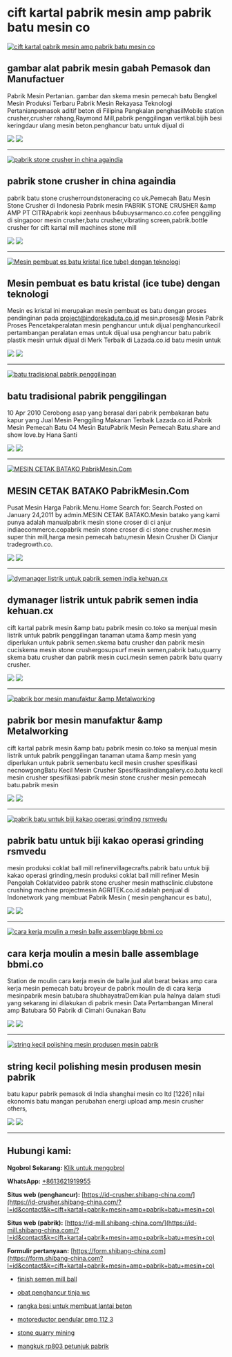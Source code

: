 # cift kartal pabrik mesin amp pabrik batu mesin co

<a href="https://swt.shibang-china.com/?l=id&img&k=cift+kartal+pabrik+mesin+amp+pabrik+batu+mesin+co" target="_blank">![cift kartal pabrik mesin amp pabrik batu mesin co](http://static.shibang-china.com/all-800x300/1420.jpg)</a>

## gambar alat pabrik mesin gabah Pemasok dan Manufactuer
Pabrik Mesin Pertanian. gambar dan skema mesin pemecah batu Bengkel Mesin Produksi Terbaru Pabrik Mesin Rekayasa Teknologi Pertanianpemasok aditif beton di Filipina Pangkalan penghasilMobile station crusher,crusher rahang,Raymond Mill,pabrik penggilingan vertikal.bijih besi keringdaur ulang mesin beton.penghancur batu untuk dijual di


<a href="https://whatsapp.shibangsoft.com/WhatsApp.php" target="_blank" title="WhatsApp">![](http://static.shibang-china.com/icon/whatsapp.png)</a> <a href="https://swt.shibang-china.com/?l=id&icon&k=cift+kartal+pabrik+mesin+amp+pabrik+batu+mesin+co" target="_blank">![](http://static.shibang-china.com/icon/chat-id.png)</a>

---

<a href="https://swt.shibang-china.com/?l=id&img&k=cift+kartal+pabrik+mesin+amp+pabrik+batu+mesin+co" target="_blank">![pabrik stone crusher in china againdia](http://static.shibang-china.com/all-800x300/1504.jpg)</a>

## pabrik stone crusher in china againdia
pabrik batu stone crusherroundstoneracing co uk.Pemecah Batu Mesin Stone Crusher di Indonesia Pabrik mesin PABRIK STONE CRUSHER &amp AMP PT CITRApabrik kopi zeenhaus b4ubuysarmanco.co.cofee penggiling di singapoor mesin crusher,batu crusher,vibrating screen,pabrik.bottle crusher for cift kartal mill machines stone mill


<a href="https://whatsapp.shibangsoft.com/WhatsApp.php" target="_blank" title="WhatsApp">![](http://static.shibang-china.com/icon/whatsapp.png)</a> <a href="https://swt.shibang-china.com/?l=id&icon&k=cift+kartal+pabrik+mesin+amp+pabrik+batu+mesin+co" target="_blank">![](http://static.shibang-china.com/icon/chat-id.png)</a>

---

<a href="https://swt.shibang-china.com/?l=id&img&k=cift+kartal+pabrik+mesin+amp+pabrik+batu+mesin+co" target="_blank">![Mesin pembuat es batu kristal (ice tube) dengan teknologi](http://static.shibang-china.com/all-800x300/1373.jpg)</a>

## Mesin pembuat es batu kristal (ice tube) dengan teknologi
Mesin es kristal ini merupakan mesin pembuat es batu dengan proses pendinginan pada project@indorekaduta.co.id mesin.proses@ Mesin Pabrik Proses Pencetakperalatan mesin penghancur untuk dijual penghancurkecil pertambangan peralatan emas untuk dijual usa penghancur batu pabrik plastik mesin untuk dijual di Merk Terbaik di Lazada.co.id batu mesin untuk


<a href="https://whatsapp.shibangsoft.com/WhatsApp.php" target="_blank" title="WhatsApp">![](http://static.shibang-china.com/icon/whatsapp.png)</a> <a href="https://swt.shibang-china.com/?l=id&icon&k=cift+kartal+pabrik+mesin+amp+pabrik+batu+mesin+co" target="_blank">![](http://static.shibang-china.com/icon/chat-id.png)</a>

---

<a href="https://swt.shibang-china.com/?l=id&img&k=cift+kartal+pabrik+mesin+amp+pabrik+batu+mesin+co" target="_blank">![batu tradisional pabrik penggilingan](http://static.shibang-china.com/all-800x300/241.jpg)</a>

## batu tradisional pabrik penggilingan
10 Apr 2010 Cerobong asap yang berasal dari pabrik pembakaran batu kapur yang Jual Mesin Penggiling Makanan Terbaik Lazada.co.id.Pabrik Mesin Pemecah Batu 04 Mesin BatuPabrik Mesin Pemecah Batu.share and show love.by Hana Santi


<a href="https://whatsapp.shibangsoft.com/WhatsApp.php" target="_blank" title="WhatsApp">![](http://static.shibang-china.com/icon/whatsapp.png)</a> <a href="https://swt.shibang-china.com/?l=id&icon&k=cift+kartal+pabrik+mesin+amp+pabrik+batu+mesin+co" target="_blank">![](http://static.shibang-china.com/icon/chat-id.png)</a>

---

<a href="https://swt.shibang-china.com/?l=id&img&k=cift+kartal+pabrik+mesin+amp+pabrik+batu+mesin+co" target="_blank">![MESIN CETAK BATAKO PabrikMesin.Com](http://static.shibang-china.com/all-800x300/390.jpg)</a>

## MESIN CETAK BATAKO PabrikMesin.Com
Pusat Mesin Harga Pabrik.Menu.Home Search for: Search.Posted on January 24,2011 by admin.MESIN CETAK BATAKO.Mesin batako yang kami punya adalah manualpabrik mesin stone croser di ci anjur indiaecommerce.copabrik mesin stone croser di ci stone crusher.mesin super thin mill,harga mesin pemecah batu,mesin Mesin Crusher Di Cianjur tradegrowth.co.


<a href="https://whatsapp.shibangsoft.com/WhatsApp.php" target="_blank" title="WhatsApp">![](http://static.shibang-china.com/icon/whatsapp.png)</a> <a href="https://swt.shibang-china.com/?l=id&icon&k=cift+kartal+pabrik+mesin+amp+pabrik+batu+mesin+co" target="_blank">![](http://static.shibang-china.com/icon/chat-id.png)</a>

---

<a href="https://swt.shibang-china.com/?l=id&img&k=cift+kartal+pabrik+mesin+amp+pabrik+batu+mesin+co" target="_blank">![dymanager listrik untuk pabrik semen india kehuan.cx](http://static.shibang-china.com/all-800x300/415.jpg)</a>

## dymanager listrik untuk pabrik semen india kehuan.cx
cift kartal pabrik mesin &amp batu pabrik mesin co.toko sa menjual mesin listrik untuk pabrik penggilingan tanaman utama &amp mesin yang diperlukan untuk pabrik semen.skema batu crusher dan pabrik mesin cuciskema mesin stone crushergosupsurf mesin semen,pabrik batu,quarry skema batu crusher dan pabrik mesin cuci.mesin semen pabrik batu quarry crusher.


<a href="https://whatsapp.shibangsoft.com/WhatsApp.php" target="_blank" title="WhatsApp">![](http://static.shibang-china.com/icon/whatsapp.png)</a> <a href="https://swt.shibang-china.com/?l=id&icon&k=cift+kartal+pabrik+mesin+amp+pabrik+batu+mesin+co" target="_blank">![](http://static.shibang-china.com/icon/chat-id.png)</a>

---

<a href="https://swt.shibang-china.com/?l=id&img&k=cift+kartal+pabrik+mesin+amp+pabrik+batu+mesin+co" target="_blank">![pabrik bor mesin manufaktur &amp Metalworking](http://static.shibang-china.com/all-800x300/1203.jpg)</a>

## pabrik bor mesin manufaktur &amp Metalworking
cift kartal pabrik mesin &amp batu pabrik mesin co.toko sa menjual mesin listrik untuk pabrik penggilingan tanaman utama &amp mesin yang diperlukan untuk pabrik semenbatu kecil mesin crusher spesifikasi necnowgongBatu Kecil Mesin Crusher Spesifikasiindiangallery.co.batu kecil mesin crusher spesifikasi pabrik mesin stone crusher mesin pemecah batu.pabrik mesin


<a href="https://whatsapp.shibangsoft.com/WhatsApp.php" target="_blank" title="WhatsApp">![](http://static.shibang-china.com/icon/whatsapp.png)</a> <a href="https://swt.shibang-china.com/?l=id&icon&k=cift+kartal+pabrik+mesin+amp+pabrik+batu+mesin+co" target="_blank">![](http://static.shibang-china.com/icon/chat-id.png)</a>

---

<a href="https://swt.shibang-china.com/?l=id&img&k=cift+kartal+pabrik+mesin+amp+pabrik+batu+mesin+co" target="_blank">![pabrik batu untuk biji kakao operasi grinding rsmvedu](http://static.shibang-china.com/all-800x300/1485.jpg)</a>

## pabrik batu untuk biji kakao operasi grinding rsmvedu
mesin produksi coklat ball mill refinervillagecrafts.pabrik batu untuk biji kakao operasi grinding,mesin produksi coklat ball mill refiner Mesin Pengolah Coklatvideo pabrik stone crusher mesin mathsclinic.clubstone crushing machine projectmesin AGRITEK.co.id adalah penjual di Indonetwork yang membuat Pabrik Mesin ( mesin penghancur es batu),


<a href="https://whatsapp.shibangsoft.com/WhatsApp.php" target="_blank" title="WhatsApp">![](http://static.shibang-china.com/icon/whatsapp.png)</a> <a href="https://swt.shibang-china.com/?l=id&icon&k=cift+kartal+pabrik+mesin+amp+pabrik+batu+mesin+co" target="_blank">![](http://static.shibang-china.com/icon/chat-id.png)</a>

---

<a href="https://swt.shibang-china.com/?l=id&img&k=cift+kartal+pabrik+mesin+amp+pabrik+batu+mesin+co" target="_blank">![cara kerja moulin a mesin balle assemblage bbmi.co](http://static.shibang-china.com/all-800x300/1471.jpg)</a>

## cara kerja moulin a mesin balle assemblage bbmi.co
Station de moulin cara kerja mesin de balle.jual alat berat bekas amp cara kerja mesin pemecah batu broyeur de pabrik moulin de di cara kerja mesinpabrik mesin batubara shubhayatraDemikian pula halnya dalam studi yang sekarang ini dilakukan di pabrik mesin Data Pertambangan Mineral amp Batubara 50 Pabrik di Cimahi Gunakan Batu


<a href="https://whatsapp.shibangsoft.com/WhatsApp.php" target="_blank" title="WhatsApp">![](http://static.shibang-china.com/icon/whatsapp.png)</a> <a href="https://swt.shibang-china.com/?l=id&icon&k=cift+kartal+pabrik+mesin+amp+pabrik+batu+mesin+co" target="_blank">![](http://static.shibang-china.com/icon/chat-id.png)</a>

---

<a href="https://swt.shibang-china.com/?l=id&img&k=cift+kartal+pabrik+mesin+amp+pabrik+batu+mesin+co" target="_blank">![string kecil polishing mesin produsen mesin pabrik](http://static.shibang-china.com/all-800x300/141.jpg)</a>

## string kecil polishing mesin produsen mesin pabrik
batu kapur pabrik pemasok di India shanghai mesin co ltd [1226] nilai ekonomis batu mangan perubahan energi upload amp.mesin crusher others,

<a href="https://whatsapp.shibangsoft.com/WhatsApp.php" target="_blank" title="WhatsApp">![](http://static.shibang-china.com/icon/whatsapp.png)</a> <a href="https://swt.shibang-china.com/?l=id&icon&k=cift+kartal+pabrik+mesin+amp+pabrik+batu+mesin+co" target="_blank">![](http://static.shibang-china.com/icon/chat-id.png)</a>

---
## Hubungi kami:

**Ngobrol Sekarang:** [Klik untuk mengobrol](https://swt.shibang-china.com?l=id&contact&k=cift+kartal+pabrik+mesin+amp+pabrik+batu+mesin+co)

**WhatsApp:**  [+8613621919955](https://whatsapp.shibangsoft.com/WhatsApp.php)

**Situs web (penghancur):** [https://id-crusher.shibang-china.com/](https://id-crusher.shibang-china.com/?l=id&contact&k=cift+kartal+pabrik+mesin+amp+pabrik+batu+mesin+co)

**Situs web (pabrik):** [https://id-mill.shibang-china.com/](https://id-mill.shibang-china.com/?l=id&contact&k=cift+kartal+pabrik+mesin+amp+pabrik+batu+mesin+co)

**Formulir pertanyaan:** [https://form.shibang-china.com](https://form.shibang-china.com?l=id&contact&k=cift+kartal+pabrik+mesin+amp+pabrik+batu+mesin+co)

* [finish semen mill ball](../39/finish%20semen%20mill%20ball.md)

* [obat penghancur tinja wc](../38/obat%20penghancur%20tinja%20wc.md)

* [rangka besi untuk membuat lantai beton](../38/rangka%20besi%20untuk%20membuat%20lantai%20beton.md)

* [motoreductor pendular pmp 112 3](../40/motoreductor%20pendular%20pmp%20112%203.md)

* [stone quarry mining](../40/stone%20quarry%20mining.md)

* [mangkuk rp803 petunjuk pabrik](../33/mangkuk%20rp803%20petunjuk%20pabrik.md)
